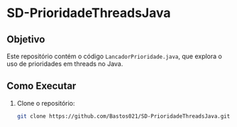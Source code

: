 # SD-PrioridadeThreadsJava

## Objetivo
Este repositório contém o código `LancadorPrioridade.java`, que explora o uso de prioridades em threads no Java.

## Como Executar
1. Clone o repositório:
   ```bash
   git clone https://github.com/Bastos021/SD-PrioridadeThreadsJava.git
